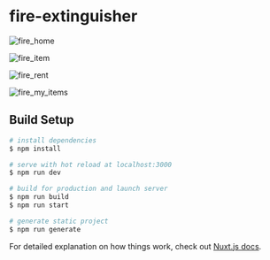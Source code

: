 # fire-extinguisher

![fire_home](https://user-images.githubusercontent.com/43136479/118584987-b4266e80-b7a0-11eb-9ee0-36b470c8fea7.png)

![fire_item](https://user-images.githubusercontent.com/43136479/118585343-5e05fb00-b7a1-11eb-8c74-e321da6acbbb.png)

![fire_rent](https://user-images.githubusercontent.com/43136479/118585545-cc4abd80-b7a1-11eb-834c-d0208192d531.png)

![fire_my_items](https://user-images.githubusercontent.com/43136479/118585757-382d2600-b7a2-11eb-9ce9-f421465ddd5a.png)

## Build Setup

```bash
# install dependencies
$ npm install

# serve with hot reload at localhost:3000
$ npm run dev

# build for production and launch server
$ npm run build
$ npm run start

# generate static project
$ npm run generate
```

For detailed explanation on how things work, check out [Nuxt.js docs](https://nuxtjs.org).
